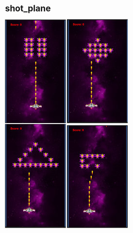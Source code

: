 # shot_plane

<img src="https://github.com/Nguyenchitrai62/shot_plane/blob/main/images/anh1.png" alt="anh1" width="200">

<img src="https://github.com/Nguyenchitrai62/shot_plane/blob/main/images/anh2.png" alt="anh1" width="200">

<img src="https://github.com/Nguyenchitrai62/shot_plane/blob/main/images/anh3.png" alt="anh1" width="200">

<img src="https://github.com/Nguyenchitrai62/shot_plane/blob/main/images/anh4.png" alt="anh1" width="200">

